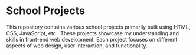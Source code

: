 # School Projects

This repository contains various school projects primarily built using HTML, CSS, JavaScript, etc.. These projects showcase my understanding and skills in front-end web development. Each project focuses on different aspects of web design, user interaction, and functionality.


